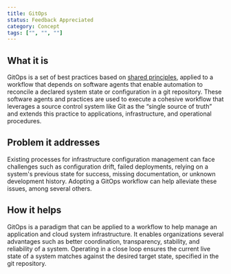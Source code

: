```yaml
---
title: GitOps
status: Feedback Appreciated
category: Concept
tags: ["", "", ""]
---
```


## What it is

GitOps is a set of best practices based on [shared principles](https://opengitops.dev/), applied to a workflow that depends on software agents that enable automation to reconcile a declared system state or configuration in a git repository.
These software agents and practices are used to execute a cohesive workflow that leverages a source control system like Git as the “single source of truth” and extends this practice to applications, infrastructure, and operational procedures.

## Problem it addresses

Existing processes for infrastructure configuration management can face challenges such as configuration drift, failed deployments, relying on a system's previous state for success, missing documentation, or unknown development history.
Adopting a GitOps workflow can help alleviate these issues, among several others.

## How it helps

GitOps is a paradigm that can be applied to a workflow to help manage an application and cloud system infrastructure. It enables organizations several advantages such as better coordination, transparency, stability, and reliability of a system.
Operating in a close loop ensures the current live state of a system matches against the desired target state, specified in the git repository.
